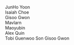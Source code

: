 JunHo Yoon  
Isaiah Choe  
Gisoo Gwon  
Mavlarn  
Maoyubin  
Alex Quin  
Tobi
Guenwoo Son
Gisoo Gwon